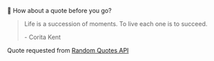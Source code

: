 📣 How about a quote before you go?

> Life is a succession of moments. To live each one is to succeed.
>
> <p>- Corita Kent</p>

Quote requested from [Random Quotes API](https://github.com/lukePeavey/quotable)
